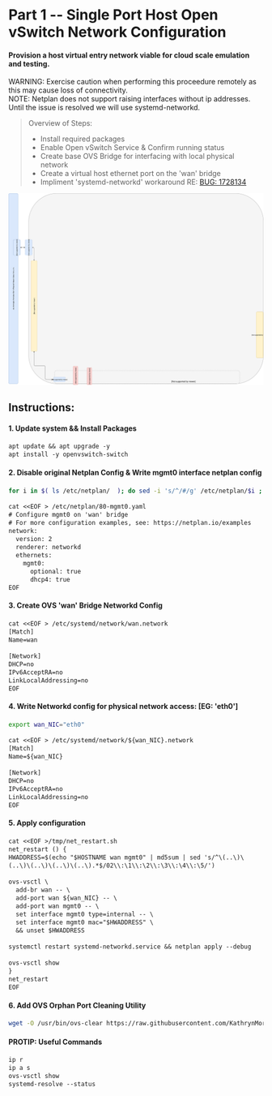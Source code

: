 # Part 1 -- Single Port Host Open vSwitch Network Configuration
#### Provision a host virtual entry network viable for cloud scale emulation and testing.
 WARNING: Exercise caution when performing this proceedure remotely as this may cause loss of connectivity.    
 NOTE:  Netplan does not support raising interfaces without ip addresses. Until the issue is resolved we will use systemd-networkd.
>
> Overview of Steps:
> - Install required packages
> - Enable Open vSwitch Service & Confirm running status
> - Create base OVS Bridge for interfacing with local physical network
> - Create a virtual host ethernet port on the 'wan' bridge
> - Impliment 'systemd-networkd' workaround RE: [BUG: 1728134]

![CCIO_Hypervisor-mini_Stack_Diagram](https://github.com/KathrynMorgan/mini-stack/blob/master/1_Single_Port_Host-Open_vSwitch_Network_Configuration/web/drawio/single-port-ovs-host.svg)

## Instructions:
#### 1. Update system && Install Packages
```
apt update && apt upgrade -y
apt install -y openvswitch-switch
```

#### 2. Disable original Netplan Config & Write mgmt0 interface netplan config
````sh
for i in $( ls /etc/netplan/  ); do sed -i 's/^/#/g' /etc/netplan/$i ; done
````
````
cat <<EOF > /etc/netplan/80-mgmt0.yaml
# Configure mgmt0 on 'wan' bridge
# For more configuration examples, see: https://netplan.io/examples
network:
  version: 2
  renderer: networkd
  ethernets:
    mgmt0:
      optional: true
      dhcp4: true
EOF
````

#### 3. Create OVS  'wan'  Bridge Networkd Config
````
cat <<EOF > /etc/systemd/network/wan.network                                                    
[Match]
Name=wan

[Network]
DHCP=no
IPv6AcceptRA=no
LinkLocalAddressing=no
EOF
````

#### 4. Write Networkd config for physical network access: [EG: 'eth0']
```sh
export wan_NIC="eth0"
````
````
cat <<EOF > /etc/systemd/network/${wan_NIC}.network                                                    
[Match]
Name=${wan_NIC}

[Network]
DHCP=no
IPv6AcceptRA=no
LinkLocalAddressing=no
EOF
````

#### 5. Apply configuration
````
cat <<EOF >/tmp/net_restart.sh
net_restart () {
HWADDRESS=$(echo "$HOSTNAME wan mgmt0" | md5sum | sed 's/^\(..\)\(..\)\(..\)\(..\)\(..\).*$/02\\:\1\\:\2\\:\3\\:\4\\:\5/')

ovs-vsctl \
  add-br wan -- \
  add-port wan ${wan_NIC} -- \
  add-port wan mgmt0 -- \
  set interface mgmt0 type=internal -- \
  set interface mgmt0 mac="$HWADDRESS" \
  && unset $HWADDRESS

systemctl restart systemd-networkd.service && netplan apply --debug

ovs-vsctl show
}
net_restart
EOF
````

#### 6. Add OVS Orphan Port Cleaning Utility
````sh
wget -O /usr/bin/ovs-clear https://raw.githubusercontent.com/KathrynMorgan/mini-stack/master/1_Single_Port_Host-Open_vSwitch_Network_Configuration/aux/ovs-clear && chmod +x /usr/bin/ovs-clear
````

#### PROTIP: Useful Commands
````
ip r
ip a s
ovs-vsctl show
systemd-resolve --status
````
<!-- Markdown link & img dfn's -->
[BUG: 1728134]: https://bugs.launchpad.net/netplan/+bug/1728134
